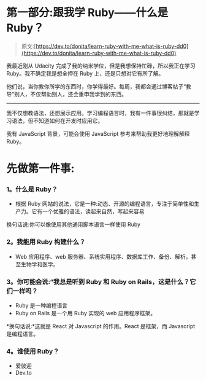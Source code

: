 # 第一部分:跟我学 Ruby——什么是 Ruby？

> 原文:[https://dev.to/donita/learn-ruby-with-me-what-is-ruby-dd0](https://dev.to/donita/learn-ruby-with-me-what-is-ruby-dd0)

我最近刚从 Udacity 完成了我的纳米学位，但是我想保持忙碌，所以我正在学习 Ruby。我不确定我是想全押在 Ruby 上，还是只想对它有所了解。

他们说，当你教你所学的东西时，你学得最好。每周，我都会通过博客帖子“教导”别人，不仅帮助别人，还会重申我学到的东西。

* * *

我不仅想教语法，还想展示应用。学习编程语言时，我有一件事很纠结，那就是学习语法，但不知道如何在开发时应用它。

我有 JavaScript 背景，可能会使用 JavaScript 参考来帮助我更好地理解解释 Ruby。

# [](#first-things-first)先做第一件事:

### [](#1-what-is-ruby)1。什么是 Ruby？

*   根据 Ruby 网站的说法，它是一种:动态、开源的编程语言，专注于简单性和生产力。它有一个优雅的语法，读起来自然，写起来容易

换句话说:你可以像使用其他通用脚本语言一样使用 Ruby

### [](#2-what-can-i-build-with-ruby)2。我能用 Ruby 构建什么？

*   Web 应用程序、web 服务器、系统实用程序、数据库工作、备份、解析，甚至生物学和医学。

### [](#3-you-may-say-i-hear-ruby-and-ruby-on-rails-all-the-time-what-is-it-are-they-same)3。你可能会说:“我总是听到 Ruby 和 Ruby on Rails，这是什么？它们一样吗？

*   Ruby 是一种编程语言
*   Ruby on Rails 是一个用 Ruby 实现的 web 应用程序框架。

*换句话说:*这就是 React 对 Javascript 的作用。React 是框架，而 Javascript 是编程语言。

### [](#4-who-uses-ruby)4。谁使用 Ruby？

*   爱彼迎
*   Dev.to